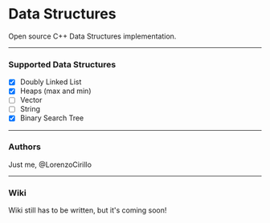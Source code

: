 # Data Structures
Open source C++ Data Structures implementation. 

-----------
### Supported Data Structures
- [x] Doubly Linked List
- [x] Heaps (max and min)
- [ ] Vector
- [ ] String
- [x] Binary Search Tree

-----------
### Authors
Just me, @LorenzoCirillo 

-----------
### Wiki
Wiki still has to be written, but it's coming soon!
